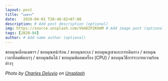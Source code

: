 ```yaml
---
layout: post
title: "เมษาฯ"
date:   2020-04-01 T20:48:02+07:00
description: # Add post description (optional)
img: https://source.unsplash.com/VkmDIP2KOmM # Add image post (optional)
tags: [2020-04]
author: # Add name author (optional)
---
```

ขอบคุณเดือนเมษาฯ / ขอบคุณหน้าร้อน / ขอบคุณทะเล / ขอบคุณภูเขาและการเดินทาง / ขอบคุณเวลาที่ลมพัดเบาๆ / ขอบคุณต้นไม้ / ขอบคุณพัดลมเครื่อง (CPU) / ขอบคุณวิธีการระบายความร้อนต่างๆ

*Photo by [Charles Deluvio](https://unsplash.com/@charlesdeluvio) on [Unsplash](https://unsplash.com)*

<i class="fa fa-child" style="color:plum"></i>
